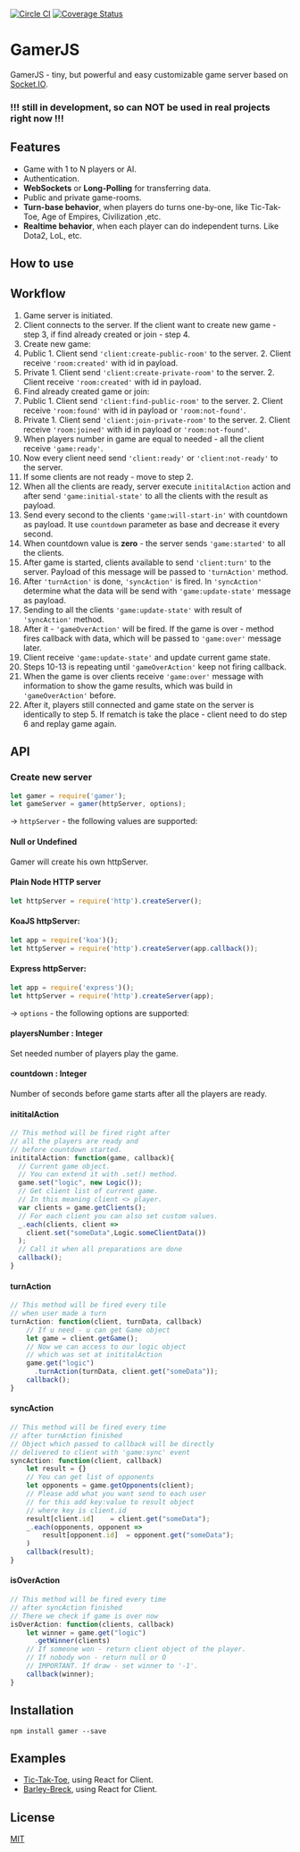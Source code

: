 [![Circle CI](https://img.shields.io/circleci/project/asynxis/gamer/master.svg?style=flat-square)](https://circleci.com/gh/asynxis/gamer/tree/master)
[![Coverage Status](https://img.shields.io/coveralls/asynxis/gamer.svg?style=flat-square)](https://coveralls.io/github/asynxis/gamer?branch=master)


# GamerJS 
GamerJS - tiny, but powerful and easy customizable game server based on [Socket.IO](https://github.com/socketio/socket.io/).
### !!! still in development, so can NOT be used in real projects right now !!!
## Features
+ Game with 1 to N players or AI.
+ Authentication.
+ **WebSockets** or **Long-Polling** for transferring data.
+ Public and private game-rooms.
+ **Turn-base behavior**, when players do turns one-by-one, like Tic-Tak-Toe, Age of Empires, Civilization ,etc.
+ **Realtime behavior**, when each player can do independent turns. Like Dota2, LoL, etc.

## How to use

## Workflow

1. Game server is initiated.
2. Client connects to the server. If the client want to create new game - step 3, if find already created or join - step 4.
3. Create new game:
  1. Public
    1. Client send `'client:create-public-room'` to the server.
    2. Client receive `'room:created'` with id in payload.
  2. Private
    1. Client send `'client:create-private-room'` to the server.
    2. Client receive `'room:created'` with id in payload.
4. Find already created game or join:
  1. Public
    1. Client send `'client:find-public-room'` to the server.
    2. Client receive `'room:found'` with id in payload or `'room:not-found'`.
  2. Private
    1. Client send `'client:join-private-room'` to the server.
    2. Client receive `'room:joined'` with id in payload or `'room:not-found'`.
5. When players number in game are equal to needed - all the client receive `'game:ready'`.
6. Now every client need send `'client:ready'` or `'client:not-ready'` to the server.
7. If some clients are not ready - move to step 2.
7. When all the clients are ready, server execute `inititalAction` action and after send `'game:initial-state'` to all the clients with the result as payload.
8. Send every second to the clients `'game:will-start-in'` with countdown as payload. It use `countdown` parameter as base and decrease it every second.
9. When countdown value is **zero** - the server sends `'game:started'` to all the clients.
10. After game is started, clients available to send `'client:turn'` to the server. Payload of this message will be passed to `'turnAction'` method.
11. After `'turnAction'` is done, `'syncAction'` is fired. In `'syncAction'` determine what the data  will be send with `'game:update-state'` message as payload.
12. Sending to all the clients `'game:update-state'` with result of `'syncAction'` method.
13. After it - `'gameOverAction'` will be fired. If the game is over - method fires callback with data, which will be passed to `'game:over'` message later.
13. Client receive `'game:update-state'` and update current game state.
14. Steps 10-13 is repeating until `'gameOverAction'` keep not firing callback.
15. When the game is over clients receive `'game:over'` message with information to show the game results, which was build in `'gameOverAction'` before.
16. After it, players still connected and game state on the server is identically to step 5. If rematch is take the place - client need to do step 6 and replay game again.

## API

### Create new server
``` js
let gamer = require('gamer');
let gameServer = gamer(httpServer, options);
```
-> `httpServer` - the following values are supported:
#### Null or Undefined
 Gamer will create his own httpServer.
#### Plain Node HTTP server
``` js
let httpServer = require('http').createServer();
```
#### KoaJS httpServer:
``` js
let app = require('koa')();
let httpServer = require('http').createServer(app.callback());
```
#### Express httpServer:
``` js
let app = require('express')();
let httpServer = require('http').createServer(app);
```

-> `options` - the following options are supported:
#### playersNumber : Integer
Set needed number of players play the game.
#### countdown : Integer
Number of seconds before game starts after all the players are ready.
#### inititalAction
``` js
// This method will be fired right after
// all the players are ready and
// before countdown started.
inititalAction: function(game, callback){
  // Current game object.
  // You can extend it with .set() method.
  game.set("logic", new Logic());
  // Get client list of current game.
  // In this meaning client <> player.
  var clients = game.getClients();
  // For each client you can also set custom values.
  _.each(clients, client =>      
    client.set("someData",Logic.someClientData())
  );
  // Call it when all preparations are done
  callback();
}
```
#### turnAction
``` js
// This method will be fired every tile
// when user made a turn
turnAction: function(client, turnData, callback)
    // If u need - u can get Game object
    let game = client.getGame();
    // Now we can access to our logic object
    // which was set at inititalAction
    game.get("logic")
      .turnAction(turnData, client.get("someData"));
    callback();
}
```

#### syncAction
``` js
// This method will be fired every time
// after turnAction finished
// Object which passed to callback will be directly
// delivered to client with 'game:sync' event
syncAction: function(client, callback)
    let result = {}
    // You can get list of opponents
    let opponents = game.getOpponents(client);
    // Please add what you want send to each user
    // for this add key:value to result object
    // where key is client.id
    result[client.id]    = client.get("someData");
    _.each(opponents, opponent =>
        result[opponent.id]  = opponent.get("someData");
    )
    callback(result);
}
```

#### isOverAction
``` js
// This method will be fired every time
// after syncAction finished
// There we check if game is over now
isOverAction: function(clients, callback)
    let winner = game.get("logic")
      .getWinner(clients)
    // If someone won - return client object of the player.
    // If nobody won - return null or O
    // IMPORTANT. If draw - set winner to '-1'.
    callback(winner);
}
```
## Installation
`npm install gamer --save`
## Examples
+ [Tic-Tak-Toe](https://github.com/asynxis/gamer-examples/tree/master/barley-break), using React for Client.
+ [Barley-Breck](https://github.com/asynxis/gamer-examples/tree/master/tic-tac-toe), using React for Client.

## License

[MIT](https://github.com/asynxis/gamer/blob/master/LICENSE)
